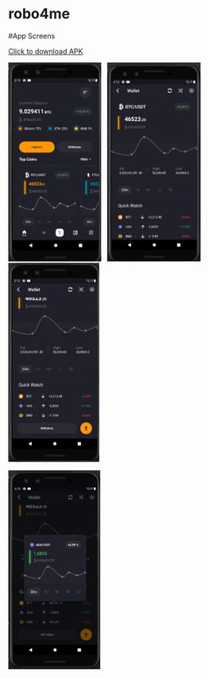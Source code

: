 # robo4me

#App Screens

<a href="final_apk/robo4me_flutter.apk">Click to download APK</a>

<img src="screenshots/home.png" height=400>&nbsp;&nbsp;&nbsp;<img src="screenshots/wallet1.png" height=400>&nbsp;&nbsp;&nbsp;<img src="screenshots/wallet.png" height=400>


<img src="screenshots/dialog.png" height=400>
